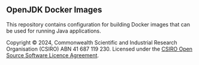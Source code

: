 ## OpenJDK Docker Images

This repository contains configuration for building Docker images that can be
used for running Java applications.

Copyright © 2024, Commonwealth Scientific and Industrial Research Organisation 
(CSIRO) ABN 41 687 119 230. Licensed under the 
[CSIRO Open Source Software Licence Agreement](./LICENSE.md).
